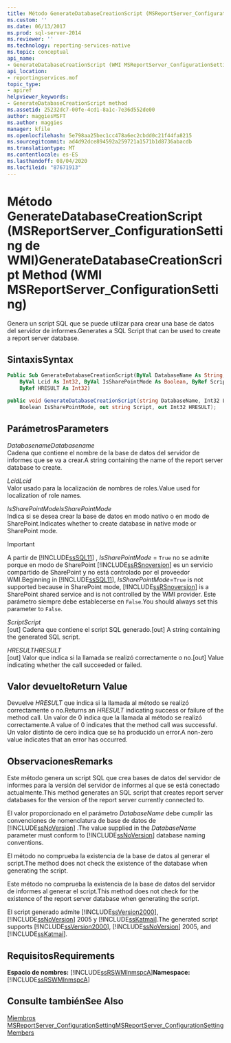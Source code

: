 ```yaml
---
title: Método GenerateDatabaseCreationScript (MSReportServer_ConfigurationSetting WMI) | Microsoft Docs
ms.custom: ''
ms.date: 06/13/2017
ms.prod: sql-server-2014
ms.reviewer: ''
ms.technology: reporting-services-native
ms.topic: conceptual
api_name:
- GenerateDatabaseCreationScript (WMI MSReportServer_ConfigurationSetting Class)
api_location:
- reportingservices.mof
topic_type:
- apiref
helpviewer_keywords:
- GenerateDatabaseCreationScript method
ms.assetid: 25232dc7-00fe-4cd1-8a1c-7e36d552de00
author: maggiesMSFT
ms.author: maggies
manager: kfile
ms.openlocfilehash: 5e798aa25bec1cc478a6ec2cbdd0c21f44fa8215
ms.sourcegitcommit: ad4d92dce894592a259721a1571b1d8736abacdb
ms.translationtype: MT
ms.contentlocale: es-ES
ms.lasthandoff: 08/04/2020
ms.locfileid: "87671913"
---
```

# <a name="generatedatabasecreationscript-method-wmi-msreportserver_configurationsetting"></a><span data-ttu-id="cd7ad-102">Método GenerateDatabaseCreationScript (MSReportServer_ConfigurationSetting de WMI)</span><span class="sxs-lookup"><span data-stu-id="cd7ad-102">GenerateDatabaseCreationScript Method (WMI MSReportServer_ConfigurationSetting)</span></span>
  <span data-ttu-id="cd7ad-103">Genera un script SQL que se puede utilizar para crear una base de datos del servidor de informes.</span><span class="sxs-lookup"><span data-stu-id="cd7ad-103">Generates a SQL Script that can be used to create a report server database.</span></span>  
  
## <a name="syntax"></a><span data-ttu-id="cd7ad-104">Sintaxis</span><span class="sxs-lookup"><span data-stu-id="cd7ad-104">Syntax</span></span>  
  
```vb  
Public Sub GenerateDatabaseCreationScript(ByVal DatabaseName As String, _  
    ByVal Lcid As Int32, ByVal IsSharePointMode As Boolean, ByRef Script As String, _  
    ByRef HRESULT As Int32)  
```  
  
```csharp  
public void GenerateDatabaseCreationScript(string DatabaseName, Int32 Lcid,   
    Boolean IsSharePointMode, out string Script, out Int32 HRESULT);  
```  
  
## <a name="parameters"></a><span data-ttu-id="cd7ad-105">Parámetros</span><span class="sxs-lookup"><span data-stu-id="cd7ad-105">Parameters</span></span>  
 <span data-ttu-id="cd7ad-106">*Databasename*</span><span class="sxs-lookup"><span data-stu-id="cd7ad-106">*Databasename*</span></span>  
 <span data-ttu-id="cd7ad-107">Cadena que contiene el nombre de la base de datos del servidor de informes que se va a crear.</span><span class="sxs-lookup"><span data-stu-id="cd7ad-107">A string containing the name of the report server database to create.</span></span>  
  
 <span data-ttu-id="cd7ad-108">*Lcid*</span><span class="sxs-lookup"><span data-stu-id="cd7ad-108">*Lcid*</span></span>  
 <span data-ttu-id="cd7ad-109">Valor usado para la localización de nombres de roles.</span><span class="sxs-lookup"><span data-stu-id="cd7ad-109">Value used for localization of role names.</span></span>  
  
 <span data-ttu-id="cd7ad-110">*IsSharePointMode*</span><span class="sxs-lookup"><span data-stu-id="cd7ad-110">*IsSharePointMode*</span></span>  
 <span data-ttu-id="cd7ad-111">Indica si se desea crear la base de datos en modo nativo o en modo de SharePoint.</span><span class="sxs-lookup"><span data-stu-id="cd7ad-111">Indicates whether to create database in native mode or SharePoint mode.</span></span>  
  
> [!IMPORTANT]  
>  <span data-ttu-id="cd7ad-112">A partir de [!INCLUDE[ssSQL11](../../includes/sssql11-md.md)] , *IsSharePointMode* = `True` no se admite porque en modo de SharePoint [!INCLUDE[ssRSnoversion](../../includes/ssrsnoversion-md.md)] es un servicio compartido de SharePoint y no está controlado por el proveedor WMI.</span><span class="sxs-lookup"><span data-stu-id="cd7ad-112">Beginning in [!INCLUDE[ssSQL11](../../includes/sssql11-md.md)], *IsSharePointMode*=`True` is not supported because in SharePoint mode, [!INCLUDE[ssRSnoversion](../../includes/ssrsnoversion-md.md)] is a SharePoint shared service and is not controlled by the WMI provider.</span></span> <span data-ttu-id="cd7ad-113">Este parámetro siempre debe establecerse en `False`.</span><span class="sxs-lookup"><span data-stu-id="cd7ad-113">You should always set this parameter to `False`.</span></span>  
  
 <span data-ttu-id="cd7ad-114">*Script*</span><span class="sxs-lookup"><span data-stu-id="cd7ad-114">*Script*</span></span>  
 <span data-ttu-id="cd7ad-115">[out] Cadena que contiene el script SQL generado.</span><span class="sxs-lookup"><span data-stu-id="cd7ad-115">[out] A string containing the generated SQL script.</span></span>  
  
 <span data-ttu-id="cd7ad-116">*HRESULT*</span><span class="sxs-lookup"><span data-stu-id="cd7ad-116">*HRESULT*</span></span>  
 <span data-ttu-id="cd7ad-117">[out] Valor que indica si la llamada se realizó correctamente o no.</span><span class="sxs-lookup"><span data-stu-id="cd7ad-117">[out] Value indicating whether the call succeeded or failed.</span></span>  
  
## <a name="return-value"></a><span data-ttu-id="cd7ad-118">Valor devuelto</span><span class="sxs-lookup"><span data-stu-id="cd7ad-118">Return Value</span></span>  
 <span data-ttu-id="cd7ad-119">Devuelve *HRESULT* que indica si la llamada al método se realizó correctamente o no.</span><span class="sxs-lookup"><span data-stu-id="cd7ad-119">Returns an *HRESULT* indicating success or failure of the method call.</span></span> <span data-ttu-id="cd7ad-120">Un valor de 0 indica que la llamada al método se realizó correctamente.</span><span class="sxs-lookup"><span data-stu-id="cd7ad-120">A value of 0 indicates that the method call was successful.</span></span> <span data-ttu-id="cd7ad-121">Un valor distinto de cero indica que se ha producido un error.</span><span class="sxs-lookup"><span data-stu-id="cd7ad-121">A non-zero value indicates that an error has occurred.</span></span>  
  
## <a name="remarks"></a><span data-ttu-id="cd7ad-122">Observaciones</span><span class="sxs-lookup"><span data-stu-id="cd7ad-122">Remarks</span></span>  
 <span data-ttu-id="cd7ad-123">Este método genera un script SQL que crea bases de datos del servidor de informes para la versión del servidor de informes al que se está conectado actualmente.</span><span class="sxs-lookup"><span data-stu-id="cd7ad-123">This method generates an SQL script that creates report server databases for the version of the report server currently connected to.</span></span>  
  
 <span data-ttu-id="cd7ad-124">El valor proporcionado en el parámetro *DatabaseName* debe cumplir las convenciones de nomenclatura de base de datos de [!INCLUDE[ssNoVersion](../../includes/ssnoversion-md.md)] .</span><span class="sxs-lookup"><span data-stu-id="cd7ad-124">The value supplied in the *DatabaseName* parameter must conform to [!INCLUDE[ssNoVersion](../../includes/ssnoversion-md.md)] database naming conventions.</span></span>  
  
 <span data-ttu-id="cd7ad-125">El método no comprueba la existencia de la base de datos al generar el script.</span><span class="sxs-lookup"><span data-stu-id="cd7ad-125">The method does not check the existence of the database when generating the script.</span></span>  
  
 <span data-ttu-id="cd7ad-126">Este método no comprueba la existencia de la base de datos del servidor de informes al generar el script.</span><span class="sxs-lookup"><span data-stu-id="cd7ad-126">This method does not check for the existence of the report server database when generating the script.</span></span>  
  
 <span data-ttu-id="cd7ad-127">El script generado admite [!INCLUDE[ssVersion2000](../../includes/ssversion2000-md.md)], [!INCLUDE[ssNoVersion](../../includes/ssnoversion-md.md)] 2005 y [!INCLUDE[ssKatmai](../../includes/sskatmai-md.md)].</span><span class="sxs-lookup"><span data-stu-id="cd7ad-127">The generated script supports [!INCLUDE[ssVersion2000](../../includes/ssversion2000-md.md)], [!INCLUDE[ssNoVersion](../../includes/ssnoversion-md.md)] 2005, and [!INCLUDE[ssKatmai](../../includes/sskatmai-md.md)].</span></span>  
  
## <a name="requirements"></a><span data-ttu-id="cd7ad-128">Requisitos</span><span class="sxs-lookup"><span data-stu-id="cd7ad-128">Requirements</span></span>  
 <span data-ttu-id="cd7ad-129">**Espacio de nombres:** [!INCLUDE[ssRSWMInmspcA](../../includes/ssrswminmspca-md.md)]</span><span class="sxs-lookup"><span data-stu-id="cd7ad-129">**Namespace:** [!INCLUDE[ssRSWMInmspcA](../../includes/ssrswminmspca-md.md)]</span></span>  
  
## <a name="see-also"></a><span data-ttu-id="cd7ad-130">Consulte también</span><span class="sxs-lookup"><span data-stu-id="cd7ad-130">See Also</span></span>  
 [<span data-ttu-id="cd7ad-131">Miembros MSReportServer_ConfigurationSetting</span><span class="sxs-lookup"><span data-stu-id="cd7ad-131">MSReportServer_ConfigurationSetting Members</span></span>](msreportserver-configurationsetting-members.md)  
  
  
